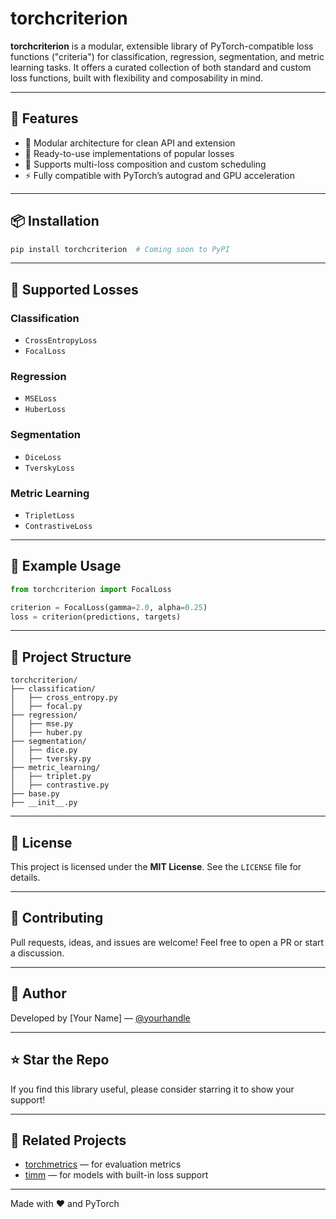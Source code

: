 # torchcriterion

**torchcriterion** is a modular, extensible library of PyTorch-compatible loss functions ("criteria") for classification, regression, segmentation, and metric learning tasks. It offers a curated collection of both standard and custom loss functions, built with flexibility and composability in mind.

---

## 🚀 Features

- 🧱 Modular architecture for clean API and extension
- 🧪 Ready-to-use implementations of popular losses
- 🧩 Supports multi-loss composition and custom scheduling
- ⚡ Fully compatible with PyTorch’s autograd and GPU acceleration

---

## 📦 Installation

```bash
pip install torchcriterion  # Coming soon to PyPI
```

---

## 🧰 Supported Losses

### Classification
- `CrossEntropyLoss`
- `FocalLoss`

### Regression
- `MSELoss`
- `HuberLoss`

### Segmentation
- `DiceLoss`
- `TverskyLoss`

### Metric Learning
- `TripletLoss`
- `ContrastiveLoss`

---

## 🧪 Example Usage

```python
from torchcriterion import FocalLoss

criterion = FocalLoss(gamma=2.0, alpha=0.25)
loss = criterion(predictions, targets)
```

---

## 📁 Project Structure

```
torchcriterion/
├── classification/
│   ├── cross_entropy.py
│   ├── focal.py
├── regression/
│   ├── mse.py
│   ├── huber.py
├── segmentation/
│   ├── dice.py
│   ├── tversky.py
├── metric_learning/
│   ├── triplet.py
│   ├── contrastive.py
├── base.py
├── __init__.py
```

---

## 📜 License

This project is licensed under the **MIT License**. See the `LICENSE` file for details.

---

## 🙌 Contributing

Pull requests, ideas, and issues are welcome! Feel free to open a PR or start a discussion.

---

## 👤 Author

Developed by [Your Name] — [@yourhandle](https://github.com/yourhandle)

---

## ⭐️ Star the Repo

If you find this library useful, please consider starring it to show your support!

---

## 🔗 Related Projects

- [torchmetrics](https://github.com/Lightning-AI/torchmetrics) — for evaluation metrics
- [timm](https://github.com/huggingface/pytorch-image-models) — for models with built-in loss support

---

Made with ❤️ and PyTorch
